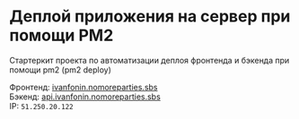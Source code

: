 # Деплой приложения на сервер при помощи PM2

Стартеркит проекта по автоматизации деплоя фронтенда и бэкенда при помощи pm2 (pm2 deploy)

Фронтенд: [ivanfonin.nomoreparties.sbs](https://ivanfonin.nomoreparties.sbs/)  
Бэкенд: [api.ivanfonin.nomoreparties.sbs](https://api.ivanfonin.nomoreparties.sbs/)  
IP: `51.250.20.122`  